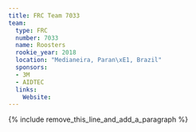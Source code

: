 ```yaml
---
title: FRC Team 7033
team:
  type: FRC
  number: 7033
  name: Roosters
  rookie_year: 2018
  location: "Medianeira, Paran\xE1, Brazil"
  sponsors:
  - 3M
  - AIDTEC
  links:
    Website:
---
```


{% include remove_this_line_and_add_a_paragraph %}